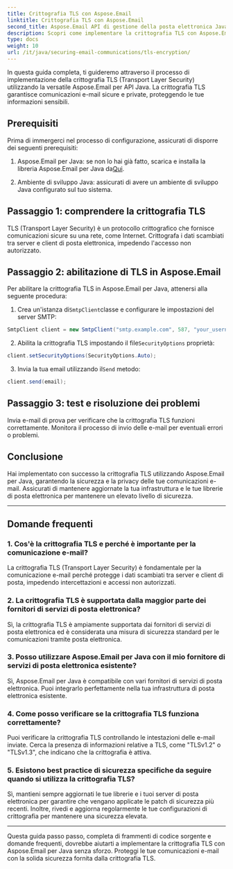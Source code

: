 ```yaml
---
title: Crittografia TLS con Aspose.Email
linktitle: Crittografia TLS con Aspose.Email
second_title: Aspose.Email API di gestione della posta elettronica Java
description: Scopri come implementare la crittografia TLS con Aspose.Email per Java. Segui la nostra guida passo passo con il codice sorgente e le domande frequenti per comunicazioni e-mail sicure.
type: docs
weight: 10
url: /it/java/securing-email-communications/tls-encryption/
---
```


In questa guida completa, ti guideremo attraverso il processo di implementazione della crittografia TLS (Transport Layer Security) utilizzando la versatile Aspose.Email per API Java. La crittografia TLS garantisce comunicazioni e-mail sicure e private, proteggendo le tue informazioni sensibili.

## Prerequisiti

Prima di immergerci nel processo di configurazione, assicurati di disporre dei seguenti prerequisiti:

1.  Aspose.Email per Java: se non lo hai già fatto, scarica e installa la libreria Aspose.Email per Java da[Qui](https://releases.aspose.com/email/java/).

2. Ambiente di sviluppo Java: assicurati di avere un ambiente di sviluppo Java configurato sul tuo sistema.

## Passaggio 1: comprendere la crittografia TLS

TLS (Transport Layer Security) è un protocollo crittografico che fornisce comunicazioni sicure su una rete, come Internet. Crittografa i dati scambiati tra server e client di posta elettronica, impedendo l'accesso non autorizzato.

## Passaggio 2: abilitazione di TLS in Aspose.Email

Per abilitare la crittografia TLS in Aspose.Email per Java, attenersi alla seguente procedura:

1.  Crea un'istanza di`SmtpClient`classe e configurare le impostazioni del server SMTP:

   ```java
   SmtpClient client = new SmtpClient("smtp.example.com", 587, "your_username", "your_password");
   ```

2.  Abilita la crittografia TLS impostando il file`SecurityOptions` proprietà:

   ```java
   client.setSecurityOptions(SecurityOptions.Auto);
   ```

3.  Invia la tua email utilizzando il`Send` metodo:

   ```java
   client.send(email);
   ```

## Passaggio 3: test e risoluzione dei problemi

Invia e-mail di prova per verificare che la crittografia TLS funzioni correttamente. Monitora il processo di invio delle e-mail per eventuali errori o problemi.

## Conclusione

Hai implementato con successo la crittografia TLS utilizzando Aspose.Email per Java, garantendo la sicurezza e la privacy delle tue comunicazioni e-mail. Assicurati di mantenere aggiornate la tua infrastruttura e le tue librerie di posta elettronica per mantenere un elevato livello di sicurezza.

---

## Domande frequenti

### 1. Cos'è la crittografia TLS e perché è importante per la comunicazione e-mail?

La crittografia TLS (Transport Layer Security) è fondamentale per la comunicazione e-mail perché protegge i dati scambiati tra server e client di posta, impedendo intercettazioni e accessi non autorizzati.

### 2. La crittografia TLS è supportata dalla maggior parte dei fornitori di servizi di posta elettronica?

Sì, la crittografia TLS è ampiamente supportata dai fornitori di servizi di posta elettronica ed è considerata una misura di sicurezza standard per le comunicazioni tramite posta elettronica.

### 3. Posso utilizzare Aspose.Email per Java con il mio fornitore di servizi di posta elettronica esistente?

Sì, Aspose.Email per Java è compatibile con vari fornitori di servizi di posta elettronica. Puoi integrarlo perfettamente nella tua infrastruttura di posta elettronica esistente.

### 4. Come posso verificare se la crittografia TLS funziona correttamente?

Puoi verificare la crittografia TLS controllando le intestazioni delle e-mail inviate. Cerca la presenza di informazioni relative a TLS, come "TLSv1.2" o "TLSv1.3", che indicano che la crittografia è attiva.

### 5. Esistono best practice di sicurezza specifiche da seguire quando si utilizza la crittografia TLS?

Sì, mantieni sempre aggiornati le tue librerie e i tuoi server di posta elettronica per garantire che vengano applicate le patch di sicurezza più recenti. Inoltre, rivedi e aggiorna regolarmente le tue configurazioni di crittografia per mantenere una sicurezza elevata.

---

Questa guida passo passo, completa di frammenti di codice sorgente e domande frequenti, dovrebbe aiutarti a implementare la crittografia TLS con Aspose.Email per Java senza sforzo. Proteggi le tue comunicazioni e-mail con la solida sicurezza fornita dalla crittografia TLS.